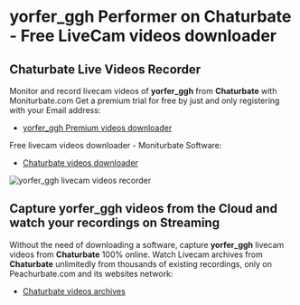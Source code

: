 # yorfer_ggh Performer on Chaturbate - Free LiveCam videos downloader

## Chaturbate Live Videos Recorder

Monitor and record livecam videos of **yorfer_ggh** from **Chaturbate** with Moniturbate.com
Get a premium trial for free by just and only registering with your Email address:
* [yorfer_ggh Premium videos downloader](https://moniturbate.com/request-demo-licence-key.html)

Free livecam videos downloader - Moniturbate Software:
* [Chaturbate videos downloader](https://moniturbate.com/moniturbate-download-software.html)

![yorfer_ggh livecam videos recorder](https://peachurnet.com/templates/moniturbate-software.png)


## Capture yorfer_ggh videos from the Cloud and watch your recordings on Streaming

Without the need of downloading a software, capture **yorfer_ggh** livecam videos from **Chaturbate** 100% online.
Watch Livecam archives from **Chaturbate** unlimitedly from thousands of existing recordings, only on Peachurbate.com and its websites network:
* [Chaturbate videos archives](https://peachurnet.com/)